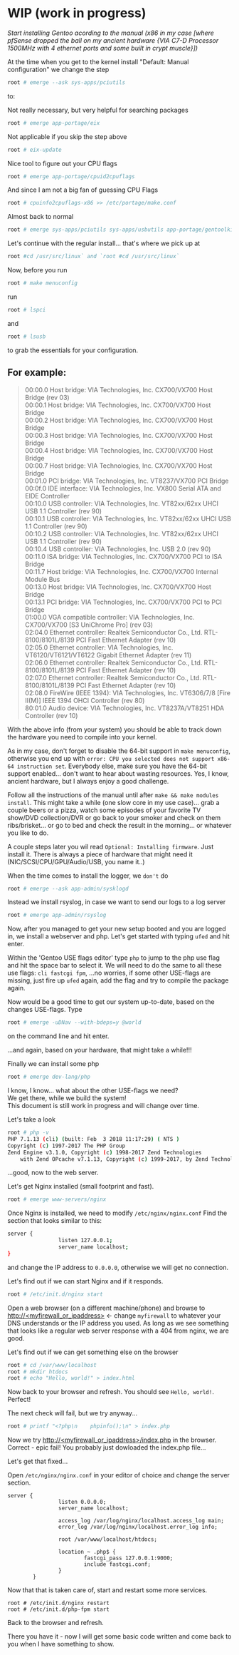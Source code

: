 # WIP (work in progress)

*Start installing Gentoo acording to the manual (x86 in my case [where pfSense dropped the ball on my ancient hardware {VIA C7-D Processor 1500MHz with 4 ethernet ports and some built in crypt muscle}])*

At the time when you get to the kernel install "Default: Manual configuration" we change the step
 
```bash
root # emerge --ask sys-apps/pciutils
```
to:

Not really necessary, but very helpful for searching packages
```bash
root # emerge app-portage/eix
```
Not applicable if you skip the step above
```bash
root # eix-update
```
Nice tool to figure out your CPU flags
```bash
root # emerge app-portage/cpuid2cpuflags
```
And since I am not a big fan of guessing CPU Flags
```bash
root # cpuinfo2cpuflags-x86 >> /etc/portage/make.conf
```
Almost back to normal
```bash
root # emerge sys-apps/pciutils sys-apps/usbutils app-portage/gentoolkit app-portage/ufed
```
Let's continue with the regular install... that's where we pick up at 
```bash
root #cd /usr/src/linux` and `root #cd /usr/src/linux`
```
Now, before you run 
```bash
root # make menuconfig
```
run 
```bash
root # lspci
``` 
and 
```bash
root # lsusb
``` 
to grab the essentials for your configuration.

## For example:
>00:00.0 Host bridge: VIA Technologies, Inc. CX700/VX700 Host Bridge (rev 03)  
>00:00.1 Host bridge: VIA Technologies, Inc. CX700/VX700 Host Bridge  
>00:00.2 Host bridge: VIA Technologies, Inc. CX700/VX700 Host Bridge  
>00:00.3 Host bridge: VIA Technologies, Inc. CX700/VX700 Host Bridge  
>00:00.4 Host bridge: VIA Technologies, Inc. CX700/VX700 Host Bridge  
>00:00.7 Host bridge: VIA Technologies, Inc. CX700/VX700 Host Bridge  
>00:01.0 PCI bridge: VIA Technologies, Inc. VT8237/VX700 PCI Bridge  
>00:0f.0 IDE interface: VIA Technologies, Inc. VX800 Serial ATA and EIDE Controller  
>00:10.0 USB controller: VIA Technologies, Inc. VT82xx/62xx UHCI USB 1.1 Controller (rev 90)  
>00:10.1 USB controller: VIA Technologies, Inc. VT82xx/62xx UHCI USB 1.1 Controller (rev 90)  
>00:10.2 USB controller: VIA Technologies, Inc. VT82xx/62xx UHCI USB 1.1 Controller (rev 90)  
>00:10.4 USB controller: VIA Technologies, Inc. USB 2.0 (rev 90)  
>00:11.0 ISA bridge: VIA Technologies, Inc. CX700/VX700 PCI to ISA Bridge  
>00:11.7 Host bridge: VIA Technologies, Inc. CX700/VX700 Internal Module Bus  
>00:13.0 Host bridge: VIA Technologies, Inc. CX700/VX700 Host Bridge  
>00:13.1 PCI bridge: VIA Technologies, Inc. CX700/VX700 PCI to PCI Bridge  
>01:00.0 VGA compatible controller: VIA Technologies, Inc. CX700/VX700 [S3 UniChrome Pro] (rev 03)  
>02:04.0 Ethernet controller: Realtek Semiconductor Co., Ltd. RTL-8100/8101L/8139 PCI Fast Ethernet Adapter (rev 10)  
>02:05.0 Ethernet controller: VIA Technologies, Inc. VT6120/VT6121/VT6122 Gigabit Ethernet Adapter (rev 11)  
>02:06.0 Ethernet controller: Realtek Semiconductor Co., Ltd. RTL-8100/8101L/8139 PCI Fast Ethernet Adapter (rev 10)  
>02:07.0 Ethernet controller: Realtek Semiconductor Co., Ltd. RTL-8100/8101L/8139 PCI Fast Ethernet Adapter (rev 10)  
>02:08.0 FireWire (IEEE 1394): VIA Technologies, Inc. VT6306/7/8 [Fire II(M)] IEEE 1394 OHCI Controller (rev 80)  
>80:01.0 Audio device: VIA Technologies, Inc. VT8237A/VT8251 HDA Controller (rev 10)  

With the above info (from your system) you should be able to track down the hardware you need to compile into your kernel.

As in my case, don't forget to disable the 64-bit support in `make menuconfig`, otherwise you end up with `error: CPU you selected does not support x86-64 instruction set`. 
Everybody else, make sure you have the 64-bit support enabled... don't want to hear about wasting resources.
Yes, I know, ancient hardware, but I always enjoy a good challenge.

Follow all the instructions of the manual until after `make && make modules install`.
This might take a while (one slow core in my use case)... grab a couple beers or a pizza, watch some episodes of your favorite TV show/DVD collection/DVR or go back to your smoker and check on them ribs/brisket... or go to bed and check the result in the morning... or whatever you like to do.

A couple steps later you wil read `Optional: Installing firmware`. Just install it. There is always a piece of hardware that might need it (NIC/SCSI/CPU/GPU/Audio/USB, you name it..)

When the time comes to install the logger, we `don't` do
```bash
root # emerge --ask app-admin/sysklogd
```
Instead we install rsyslog, in case we want to send our logs to a log server
```bash
root # emerge app-admin/rsyslog
```

Now, after you managed to get your new setup booted and you are logged in, we install a webserver and php.
Let's get started with typing `ufed` and hit enter.

Within the 'Gentoo USE flags editor' type `php` to jump to the php use flag and hit the space bar to select it.
We will need to do the same to all these use flags: `cli fastcgi fpm`, 
...no worries, if some other USE-flags are missing, just fire up `ufed` again, add the flag and try to compile the package again.

Now would be a good time to get our system up-to-date, based on the changes USE-flags.
Type 
```bash
root # emerge -uDNav --with-bdeps=y @world
``` 
on the command line and hit enter.

...and again, based on your hardware, that might take a while!!!

Finally we can install some php
```bash
root # emerge dev-lang/php
```  

I know, I know... what about the other USE-flags we need?  
We get there, while we build the system!  
This document is still work in progress and will change over time.

Let's take a look
```bash
root # php -v
PHP 7.1.13 (cli) (built: Feb  3 2018 11:17:29) ( NTS )
Copyright (c) 1997-2017 The PHP Group
Zend Engine v3.1.0, Copyright (c) 1998-2017 Zend Technologies
    with Zend OPcache v7.1.13, Copyright (c) 1999-2017, by Zend Technologies
```
...good, now to the web server.

Let's get Nginx installed (small footprint and fast).
```bash
root # emerge www-servers/nginx
```

Once Nginx is installed, we need to modify `/etc/nginx/nginx.conf`
Find the section that looks similar to this:
```bash
server {
                listen 127.0.0.1;
                server_name localhost;
}
```

and change the IP address to `0.0.0.0`, otherwise we will get no connection.

Let's find out if we can start Nginx and if it responds.
```bash
root # /etc/init.d/nginx start
```

Open a web browser (on a different machine/phone) and browse to 
[http://<myfirewall_or_ipaddress>](http://localhost) <- change `myfirewall` to whatever your DNS understands or the IP address you used.
As long as we see something that looks like a regular web server response with a 404 from nginx, we are good.

Let's find out if we can get something else on the browser
```bash
root # cd /var/www/localhost
root # mkdir htdocs
root # echo "Hello, world!" > index.html
```
Now back to your browser and refresh. You should see `Hello, world!`.
Perfect!

The next check will fail, but we try anyway...
```bash
root # printf "<?php\n    phpinfo();\n" > index.php
```
Now we try [http://<myfirewall_or_ipaddress>/index.php](http://localhost/index.php) in the browser.
Correct - epic fail! You probably just dowloaded the index.php file...

Let's get that fixed...

Open `/etc/nginx/nginx.conf` in your editor of choice and change the server section.
```
server {
                listen 0.0.0.0;
                server_name localhost;
 
                access_log /var/log/nginx/localhost.access_log main;
                error_log /var/log/nginx/localhost.error_log info;
 
                root /var/www/localhost/htdocs;
 
                location ~ .php$ {
                        fastcgi_pass 127.0.0.1:9000;
                        include fastcgi.conf;
                }
        }
```
Now that that is taken care of, start and restart some more services.
```
root # /etc/init.d/nginx restart
root # /etc/init.d/php-fpm start
```
Back to the browser and refresh.

There you have it - now I will get some basic code written and come back to you when I have something to show.
